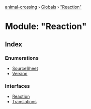 [animal-crossing](../README.md) › [Globals](../globals.md) › ["Reaction"](_reaction_.md)

# Module: "Reaction"

## Index

### Enumerations

* [SourceSheet](../enums/_reaction_.sourcesheet.md)
* [Version](../enums/_reaction_.version.md)

### Interfaces

* [Reaction](../interfaces/_reaction_.reaction.md)
* [Translations](../interfaces/_reaction_.translations.md)
